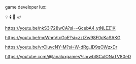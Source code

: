 game developer lux:


💡 🕯️ 🔦 🪔


https://youtu.be/nkS3i728wCA?si=-GcebA4_ytNLEZ1K


https://youtu.be/mcWhnVtcGoE?si=zztZw98F0cKaSAKG



https://youtu.be/vrCluvcNY-M?si=W-dRg_ID9qOWzxDr









https://youtube.com/@lanaluxgames?si=wbISCuIONaTV80eD
